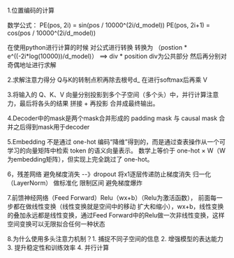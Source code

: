 1.位置编码的计算

数学公式：
    PE(pos, 2i) = sin(pos / 10000^(2i/d_model))
    PE(pos, 2i+1) = cos(pos / 10000^(2i/d_model))

在使用python进行计算的时候 对公式进行转换    转换为 （postion * e^((-2i*log(10000))/d_model)） ==> div * position  div为公共部分  然后再分别对奇偶地址进行求解

2.求解注意力得分
  Q与K的转制点积再除去根号d_  在进行softmax后再乘 V  
  
3.将输入的 Q、K、V 向量分别投影到多个子空间（多个头）中，并行计算注意力，最后将各头的结果 拼接 + 再投影 合并成最终输出。

4.Decoder中的mask是两个mask合并形成的  padding mask 与 causal mask 合并之后得到mask用于decoder

5.Embedding 不是通过 one-hot 编码“降维”得到的，而是通过查表操作从一个可学习的向量矩阵中检索 token 的语义向量表示。
  数学上等价于 one-hot × W（W为embedding矩阵），但实现上完全跳过了 one-hot。

6，残差网络 避免梯度消失  --》dropout   将x1逐层传递防止梯度消失
   归一化（LayerNorm）  做标准化   限制区间  避免梯度爆炸

7.前馈神经网络（Feed Forward）Relu（wx+b）（Relu为激活函数）， 前面每一步都在做线性变换（线性变换就是空间中的移动 扩大和缩小），wx+b，线性变换的叠加永远都是线性变换，通过Feed Forward中的Relu做一次非线性变换，这样空间变换可以无限拟合任何一种状态

8.为什么使用多头注意力机制？1. 捕捉不同子空间的信息   2. 增强模型的表达能力  3. 提升稳定性和训练效率  4. 并行计算